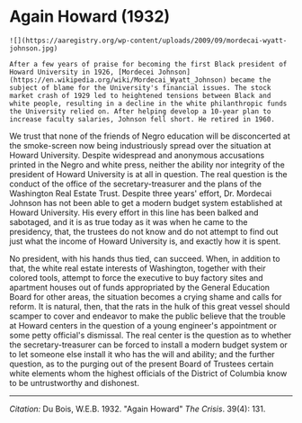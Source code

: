 # Again Howard (1932)

```{margin}
![](https://aaregistry.org/wp-content/uploads/2009/09/mordecai-wyatt-johnson.jpg)

After a few years of praise for becoming the first Black president of Howard University in 1926, [Mordecei Johnson](https://en.wikipedia.org/wiki/Mordecai_Wyatt_Johnson) became the subject of blame for the University's financial issues. The stock market crash of 1929 led to heightened tensions between Black and white people, resulting in a decline in the white philanthropic funds the University relied on. After helping develop a 10-year plan to increase faculty salaries, Johnson fell short. He retired in 1960.
```

We trust that none of the friends of Negro education will be disconcerted at the smoke-screen now being industriously spread over the situation at Howard University. Despite widespread and anonymous accusations printed in the Negro and white press, neither the ability nor integrity of the president of Howard University is at all in question. The real question is the conduct of the office of the secretary-treasurer and the plans of the Washington Real Estate Trust. Despite three years' effort, Dr. Mordecai Johnson has not been able to get a modern budget system established at Howard University. His every effort in this line has been balked and sabotaged, and it is as true today as it was when he came to the presidency, that, the trustees do not know and do not attempt to find out just what the income of Howard University is, and exactly how it is spent.


No president, with his hands thus tied, can succeed. When, in addition to that, the white real estate interests of Washington, together with their colored tools, attempt to force the executive to buy factory sites and apartment houses out of funds appropriated by the General Education Board for other areas, the situation becomes a crying shame and calls for reform. It is natural, then, that the rats in the hulk of this great vessel should scamper to cover and endeavor to make the public believe that the trouble at Howard centers in the question of a young engineer's appointment or some petty official's dismissal. The real center is the question as to whether the secretary-treasurer can be forced to install a modern budget system or to let someone else install it who has the will and ability; and the further question, as to the purging out of the present Board of Trustees certain white elements whom the highest officials of the District of Columbia know to be untrustworthy and dishonest.

__________
*Citation:* Du Bois, W.E.B. 1932. "Again Howard" *The Crisis*. 39(4): 131.
